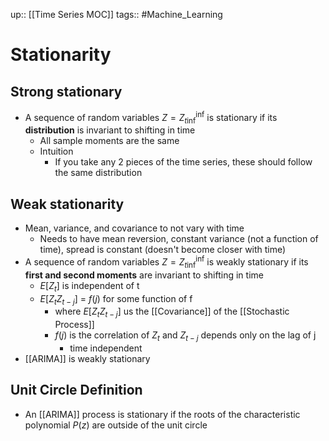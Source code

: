 up:: [[Time Series MOC]]
tags:: #Machine_Learning 
# Stationarity
## Strong stationary
- A sequence of random variables $Z = {Z_t}_\inf ^ \inf$ is stationary if its **distribution** is invariant to shifting in time
	- All sample moments are the same
	- Intuition
		- If you take any 2 pieces of the time series, these should follow the same distribution
## Weak stationarity
- Mean, variance, and covariance to not vary with time
	- Needs to have mean reversion, constant variance (not a function of time), spread is constant (doesn't become closer with time)
- A sequence of random variables $Z = {Z_t}_\inf ^ \inf$ is weakly stationary if its **first and second moments** are invariant to shifting in time
	- $E[Z_t]$ is independent of t
	- $E[Z_tZ_{t-j}]$ = $f(j)$ for some function of f
		- where $E[Z_tZ_{t-j}]$  us the [[Covariance]] of the [[Stochastic Process]] 
		- $f(j)$ is the correlation of $Z_t$ and $Z_{t - j}$ depends only on the lag of j
			- time independent
- [[ARIMA]] is weakly stationary
## Unit Circle Definition
- An [[ARIMA]] process is stationary if the roots of the characteristic polynomial $P(z)$ are outside of the unit circle 
